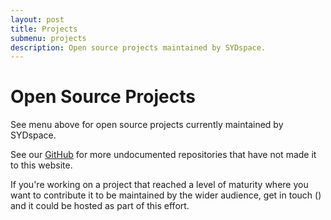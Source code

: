 ```yaml
---
layout: post
title: Projects
submenu: projects
description: Open source projects maintained by SYDspace.
---
```


# Open Source Projects

See menu above for open source projects currently maintained by SYDspace.

See our [GitHub](https://github.com/sydspace) for more undocumented repositories that 
have not made it to this website.

If you're working on a project that reached a level of maturity where you want to 
contribute it to be maintained by the wider audience, get in touch (<a href="#" class="sydspace-email-link"></a>) 
and it could be hosted as part of this effort.
